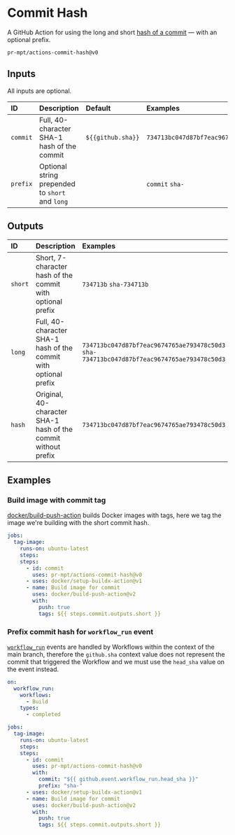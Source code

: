 # Commit Hash

A GitHub Action for using the long and short [hash of a commit][git/commits]
&mdash; with an optional prefix.

```
pr-mpt/actions-commit-hash@v0
```

## Inputs

All inputs are optional.

| ID | Description | Default | Examples |
| :- | :---------- | :------ | :------- |
| `commit` | Full, 40-character SHA-1 hash of the commit | `${{github.sha}}` | `734713bc047d87bf7eac9674765ae793478c50d3` |
| `prefix` | Optional string prepended to `short` and `long` |  | `commit` `sha-` |

## Outputs

| ID | Description | Examples |
| :- | :---------- | :------ |
| `short` | Short, 7-character hash of the commit with optional prefix | `734713b` `sha-734713b` |
| `long` | Full, 40-character SHA-1 hash of the commit with optional prefix | `734713bc047d87bf7eac9674765ae793478c50d3` `sha-734713bc047d87bf7eac9674765ae793478c50d3` |
| `hash` | Original, 40-character SHA-1 hash of the commit without prefix | `734713bc047d87bf7eac9674765ae793478c50d3` |

## Examples

### Build image with commit tag

[docker/build-push-action] builds Docker images with tags, here we tag the image
we're building with the short commit hash.

```yaml
jobs:
  tag-image:
    runs-on: ubuntu-latest
    steps:
    steps:
      - id: commit
        uses: pr-mpt/actions-commit-hash@v0
      - uses: docker/setup-buildx-action@v1
      - name: Build image for commit
        uses: docker/build-push-action@v2
        with:
          push: true
          tags: ${{ steps.commit.outputs.short }}
```

### Prefix commit hash for `workflow_run` event

[`workflow_run`][events/workflow_run] events are handled by Workflows within the
context of the main branch, therefore the `github.sha` context value does not
represent the commit that triggered the Workflow and we must use the `head_sha`
value on the event instead.

```yaml
on:
  workflow_run:
    workflows:
      - Build
    types:
      - completed

jobs:
  tag-image:
    runs-on: ubuntu-latest
    steps:
    steps:
      - id: commit
        uses: pr-mpt/actions-commit-hash@v0
        with:
          commit: "${{ github.event.workflow_run.head_sha }}"
          prefix: "sha-"
      - uses: docker/setup-buildx-action@v1
      - name: Build image for commit
        uses: docker/build-push-action@v2
        with:
          push: true
          tags: ${{ steps.commit.outputs.short }}
```

[git/commits]: https://git-scm.com/book/en/v2/Git-Basics-Viewing-the-Commit-History
[docker/build-push-action]: https://github.com/docker/build-push-action
[events/workflow_run]: https://docs.github.com/en/actions/reference/events-that-trigger-workflows#workflow_run
